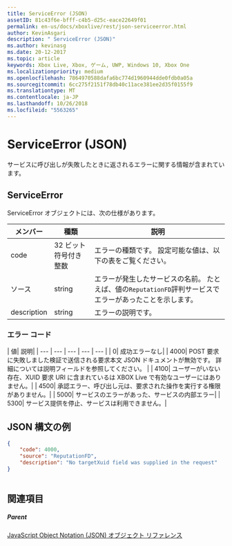 ```yaml
---
title: ServiceError (JSON)
assetID: 81c43f6e-bfff-c4b5-d25c-eace22649f01
permalink: en-us/docs/xboxlive/rest/json-serviceerror.html
author: KevinAsgari
description: " ServiceError (JSON)"
ms.author: kevinasg
ms.date: 20-12-2017
ms.topic: article
keywords: Xbox Live, Xbox, ゲーム, UWP, Windows 10, Xbox One
ms.localizationpriority: medium
ms.openlocfilehash: 7864970588dafa6bc774d1960944dde0fdb0a05a
ms.sourcegitcommit: 6cc275f2151f78db40c11ace381ee2d35f0155f9
ms.translationtype: MT
ms.contentlocale: ja-JP
ms.lasthandoff: 10/26/2018
ms.locfileid: "5563265"
---
```

# <a name="serviceerror-json"></a>ServiceError (JSON)
サービスに呼び出しが失敗したときに返されるエラーに関する情報が含まれています。 
<a id="ID4EN"></a>

 
## <a name="serviceerror"></a>ServiceError
 
ServiceError オブジェクトには、次の仕様があります。
 
| メンバー| 種類| 説明| 
| --- | --- | --- | 
| code| 32 ビット符号付き整数 | エラーの種類です。 設定可能な値は、以下の表をご覧ください。 | 
| ソース| string | エラーが発生したサービスの名前。 たとえば、値の<code>ReputationFD</code>評判サービスでエラーがあったことを示します。 | 
| description| string| エラーの説明です。 | 
 
<a id="ID4EBC"></a>

 
### <a name="error-codes"></a>エラー コード
 
| 値| 説明| 
| --- | --- | --- | --- | --- | 
| 0| 成功エラーなし| 
| 4000| POST 要求に失敗しました検証で送信される要求本文 JSON ドキュメントが無効です。 詳細については説明フィールドを参照してください。 | 
| 4100| ユーザーがいない存在、XUID 要求 URI に含まれているは XBOX Live で有効なユーザーにはありません。| 
| 4500| 承認エラー、呼び出し元は、要求された操作を実行する権限がありません。| 
| 5000| サービスのエラーがあった、サービスの内部エラー| 
| 5300| サービス提供を停止、サービスは利用できません。| 
   
<a id="ID4EQE"></a>

 
## <a name="sample-json-syntax"></a>JSON 構文の例
 

```json
{
    "code": 4000,
    "source": "ReputationFD",
    "description": "No targetXuid field was supplied in the request"
}
    
```

  
<a id="ID4EZE"></a>

 
## <a name="see-also"></a>関連項目
 
<a id="ID4E2E"></a>

 
##### <a name="parent"></a>Parent 

[JavaScript Object Notation (JSON) オブジェクト リファレンス](atoc-xboxlivews-reference-json.md)

   